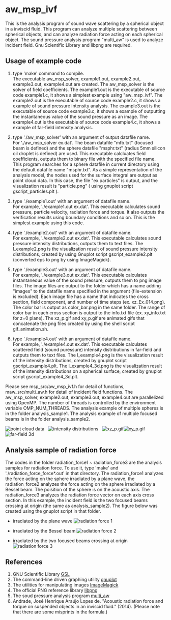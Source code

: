 # aw_msp_ivf
This is the analysis program of sound wave scattering by a spherical object in a inviscid fluid. 
This program can analyze multiple scattering between spherical objects, and can analyze radiation force acting on each spherical object. 
The sound pressure analysis program "multi_aw" is used to analyze incident field.
Gnu Scientific Library and libpng are required.

## Usage of example code  
1. type 'make' command to compile.  
   The executable aw_msp_solver, example1.out, example2.out, example3.out, example4.out are created.
   The aw_msp_solver is the solver of field coefficients. 
   The example1.out is the executable of source code example1.c, it shows a simplest example using "aw_msp_ivf". 
   The example2.out is the executable of source code example2.c, it shows a example of sound pressure intensity analysis. 
   The example3.out is the executable of source code example3.c, it shows a example of outputting the instantaneous value of the sound pressure as an image.
   The example4.out is the executable of source code example4.c, it shows a example of far-field intensity analysis.  

2. type './aw_msp_solver' with an argument of output datafile name.  
   For './aw_msp_solver ex.dat'. 
   The beam datafile "mfb.txt" (focused beam is defined) and the sphere datafile "msphr.txt" (radius 5mm silicon oil droplet is defined) are used. 
   This executable calcluates field coefficients, outputs them to binary file with the specified file name. 
   This program searches for a sphere datafile in current directory using the default datafile name "msphr.txt". 
   As a simple representation of the analysis model, the nodes used for the surface integral are output as point cloud data. 
   In this case, the file "ex.particles" is output, and the visualization result is "particle.png" ( using gnuplot script gscript_particles.plt ).

3. type './example1.out' with an argument of datafile name.  
   For example, './example1.out ex.dat'. 
   This executable calculates sound pressure, particle velocity, radiation force and torque. 
   It also outputs the verification results using boundary conditions and so on.
   This is the simplest example using this code.
   
4. type './example2.out' with an argument of datafile name.  
   For example, './example2.out ex.dat'. 
   This executable calculates sound pressure intensity distributions, outputs them to text files. 
   The I_example2.png is the visualization result of sound pressure intensity distributions, created by using Gnuplot script gscript_example2.plt
   (converted eps to png by using ImageMagick).
   
5. type './example3.out' with an argument of datafile name.  
   For example, './example3.out ex.dat'. 
   This executable calculates instantaneous value of the sound pressure, outputs them to png image files. 
   The image files are output to the folder which has a name adding "images" to the datafile name specified in the argument (file-extension is excluded). 
   Each image file has a name that indicates the cross section, field component, and number of time steps (ex. xz_Ex_014.png). 
   The color bar is output as color_bar.png in the same folder.
   The range of color bar in each cross section is output to the info.txt file (ex. xy_info.txt for z=0 plane). 
   The xz_p.gif and xy_p.gif are animated gifs that concatenate the png files created by using the shell script gif_animation.sh.  
   
6. type './example4.out' with an argument of datafile name.  
   For example, './example4.out ex.dat'. 
   This executable calculates scattered field (sound puressure) intensity distributions in far-field and outputs them to text files. 
   The I_example4.png is the visualization result of the intensity distributions, created by gnuplot script gscript_example4.plt.
   The I_example4_3d.png is the visualization result of the intensity distributions on a spherical surface, created by gnuplot script gscript_example4_3d.plt.  

Please see msp_src/aw_msp_ivf.h for detail of functions, maw_src/multi_aw.h for detail of incident field functions. 
The aw_msp_solver, example2.out, example3.out, example4.out are parallelized using OpenMP. 
The number of threads is controlled by the environment variable OMP_NUM_THREADS. 
The analysis example of multiple spheres is in the folder analysis_sample1.
The analysis example of multiple focused beams is in the folder analysis_sample2.

![point cloud data](particles.png "nodes for surface integral (particles.png)")  
![intensity distributions](I_example2.png "intensity distributions (I_example2.png)")  
![xz_p.gif](xz_p.gif "instantaneous value of the p on y=0 plane (xz_p.gif)")![xy_p.gif](xy_p.gif "instantaneous value of the p on z=0 plane (xy_p.gif)")  
![far-field 3d](I_example4_3d.png "far-field intensity distribution (I_example4_3d.png)")  

## Analysis sample of radiation force  

The codes in the folder radiation_force1 ~ radiation_force3 are the analysis samples for radiation force. 
To use it, type 'make' and './radiation_force_force*.out' in that directory. 
The radiation_force1 analyzes the force acting on the sphere irradiated by a plane wave, 
the radiation_force2 analyzes the force acting on the sphere irradiated by a Bessel beam. 
The poisition of the sphere is on the acoustic axis.
The radiation_force3 analyzes the radiation force vector on each axis cross section. 
In this example, the incident field is the two focused beams crossing at origin (the same as analysis_sample2).
The figure below was created using the gnuplot script in that folder. 

* irradiated by the plane wave
![radiation force 1](radiation_force1/radiation_force1.png "result of radiation_force1 (radiation_force1/radiation_foece1.png)")  
  
* irradiated by the Bessel beam
![radiation force 2](radiation_force2/radiation_force2.png "result of radiation_force2 (radiation_force2/radiation_foece2.png)")   
  
* irradiated by the two focused beams crossing at origin
![radiation force 3](radiation_force3/radiation_force3.png "result of radiation_force3 (radiation_force3/radiation_foece3.png)")  


## References

1. GNU Scientific Library [GSL](https://www.gnu.org/software/gsl/)  
2. The command-line driven graphing utility [gnuplot](http://www.gnuplot.info/)  
3. The utilities for manipulating images [ImageMagick](https://imagemagick.org/)  
4. The official PNG reference library [libpng](http://www.libpng.org/pub/png/libpng.html)  
5. The soud pressure analysis program [multi_aw](https://github.com/akohta/multi_aw/)  
6. Andrade, José Henrique Araújo Lopes de. "Acoustic radiation force and torque on suspended objects in an inviscid fluid." (2014).
   (Please note that there are some misprints in the formula.)
